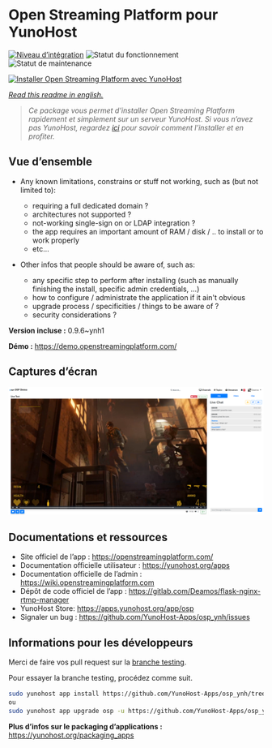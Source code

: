 <!--
N.B.: This README was automatically generated by https://github.com/YunoHost/apps/tree/master/tools/README-generator
It shall NOT be edited by hand.
-->

# Open Streaming Platform pour YunoHost

[![Niveau d’intégration](https://dash.yunohost.org/integration/osp.svg)](https://dash.yunohost.org/appci/app/osp) ![Statut du fonctionnement](https://ci-apps.yunohost.org/ci/badges/osp.status.svg) ![Statut de maintenance](https://ci-apps.yunohost.org/ci/badges/osp.maintain.svg)

[![Installer Open Streaming Platform avec YunoHost](https://install-app.yunohost.org/install-with-yunohost.svg)](https://install-app.yunohost.org/?app=osp)

*[Read this readme in english.](./README.md)*

> *Ce package vous permet d’installer Open Streaming Platform rapidement et simplement sur un serveur YunoHost.
Si vous n’avez pas YunoHost, regardez [ici](https://yunohost.org/#/install) pour savoir comment l’installer et en profiter.*

## Vue d’ensemble

* Any known limitations, constrains or stuff not working, such as (but not limited to):
    * requiring a full dedicated domain ?
    * architectures not supported ?
    * not-working single-sign on or LDAP integration ?
    * the app requires an important amount of RAM / disk / .. to install or to work properly
    * etc...

* Other infos that people should be aware of, such as:
    * any specific step to perform after installing (such as manually finishing the install, specific admin credentials, ...)
    * how to configure / administrate the application if it ain't obvious
    * upgrade process / specificities / things to be aware of ?
    * security considerations ?


**Version incluse :** 0.9.6~ynh1

**Démo :** https://demo.openstreamingplatform.com/

## Captures d’écran

![Capture d’écran de Open Streaming Platform](./doc/screenshots/screenshot.png)

## Documentations et ressources

* Site officiel de l’app : <https://openstreamingplatform.com/>
* Documentation officielle utilisateur : <https://yunohost.org/apps>
* Documentation officielle de l’admin : <https://wiki.openstreamingplatform.com>
* Dépôt de code officiel de l’app : <https://gitlab.com/Deamos/flask-nginx-rtmp-manager>
* YunoHost Store: <https://apps.yunohost.org/app/osp>
* Signaler un bug : <https://github.com/YunoHost-Apps/osp_ynh/issues>

## Informations pour les développeurs

Merci de faire vos pull request sur la [branche testing](https://github.com/YunoHost-Apps/osp_ynh/tree/testing).

Pour essayer la branche testing, procédez comme suit.

``` bash
sudo yunohost app install https://github.com/YunoHost-Apps/osp_ynh/tree/testing --debug
ou
sudo yunohost app upgrade osp -u https://github.com/YunoHost-Apps/osp_ynh/tree/testing --debug
```

**Plus d’infos sur le packaging d’applications :** <https://yunohost.org/packaging_apps>